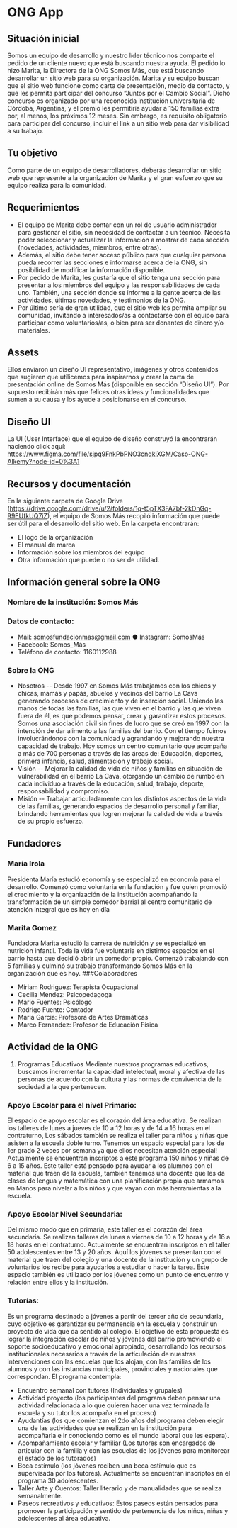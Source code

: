 # ONG App

## Situación inicial
Somos un equipo de desarrollo y nuestro líder técnico nos comparte el pedido de un cliente nuevo que está buscando nuestra ayuda. El pedido lo hizo Marita, la Directora de la ONG Somos Más, que está buscando desarrollar un sitio web para su organización.
Marita y su equipo buscan que el sitio web funcione como carta de presentación, medio de contacto, y que les permita participar del concurso “Juntos por el Cambio Social”. Dicho concurso es organizado por una reconocida institución universitaria de Córdoba, Argentina, y el premio les permitiría ayudar a 150 familias extra por, al menos, los próximos 12 meses. Sin embargo, es requisito obligatorio para participar del concurso, incluir el link a un sitio web para dar visibilidad a su trabajo.

## Tu objetivo
Como parte de un equipo de desarrolladores, deberás desarrollar un sitio web que represente a la organización de Marita y el gran esfuerzo que su equipo realiza para la comunidad.

## Requerimientos
- El equipo de Marita debe contar con un rol de usuario administrador para gestionar el sitio, sin necesidad de contactar a un técnico. Necesita poder seleccionar y actualizar la información a mostrar de cada sección (novedades, actividades, miembros, entre otras).
- Además, el sitio debe tener acceso público para que cualquier persona pueda recorrer las secciones e informarse acerca de la ONG, sin posibilidad de modificar la información disponible.
- Por pedido de Marita, les gustaría que el sitio tenga una sección para presentar a los miembros del equipo y las responsabilidades de cada uno. También, una sección donde se informe a la gente acerca de las actividades, últimas novedades, y testimonios de la ONG.
- Por último sería de gran utilidad, que el sitio web les permita ampliar su comunidad, invitando a interesados/as a contactarse con el equipo para participar como voluntarios/as, o bien para ser donantes de dinero y/o materiales.

## Assets
Ellos enviaron un diseño UI representativo, imágenes y otros contenidos que sugieren que utilicemos para inspirarnos y crear la carta de presentación online de Somos Más (disponible en sección “Diseño UI”). Por supuesto recibirán más que felices otras ideas y funcionalidades que sumen a su causa y los ayude a posicionarse en el concurso.

## Diseño UI
La UI (User Interface) que el equipo de diseño construyó la encontrarán haciendo
click aquí: https://www.figma.com/file/sjpq9FnkPbPNO3cnqkiXGM/Caso-ONG-Alkemy?node-id=0%3A1

## Recursos y documentación
En la siguiente carpeta de Google Drive (https://drive.google.com/drive/u/2/folders/1q-t5pTX3FA7bf-2kDnGq-99EUfkUQ7iZ), el equipo de Somos Más recopiló información que puede ser útil para el desarrollo del sitio web. En la carpeta encontrarán:
- El logo de la organización
- El manual de marca
- Información sobre los miembros del equipo
- Otra información que puede o no ser de utilidad.

## Información general sobre la ONG
### Nombre de la institución: Somos Más 
### Datos de contacto:
- Mail: somosfundacionmas@gmail.com ● Instagram: SomosMás
- Facebook: Somos_Más
- Teléfono de contacto: 1160112988
### Sobre la ONG
- Nosotros
-- Desde 1997 en Somos Más trabajamos con los chicos y chicas, mamás y papás, abuelos y vecinos del barrio La Cava generando procesos de crecimiento y de inserción social. Uniendo las manos de todas las familias, las que viven en el barrio y las que viven fuera de él, es que podemos pensar, crear y garantizar estos procesos. Somos una asociación civil sin fines de lucro que se creó en 1997 con la intención de dar alimento a las familias del barrio. Con el tiempo fuimos involucrándonos con la comunidad y agrandando y mejorando nuestra capacidad de trabajo. Hoy somos un centro comunitario que acompaña a más de 700 personas a través de las áreas de: Educación, deportes, primera infancia, salud, alimentación y trabajo social.
- Visión
-- Mejorar la calidad de vida de niños y familias en situación de vulnerabilidad en el barrio La Cava, otorgando un cambio de rumbo en cada individuo a través de la educación, salud, trabajo, deporte, responsabilidad y compromiso.
- Misión
-- Trabajar articuladamente con los distintos aspectos de la vida de las familias, generando espacios de desarrollo personal y familiar, brindando herramientas que logren mejorar la calidad de vida a través de su propio esfuerzo.

## Fundadores
### María Irola
Presidenta María estudió economía y se especializó en economía para el desarrollo. Comenzó como voluntaria en la fundación y fue quien promovió el crecimiento y la organización de la institución acompañando la transformación de un simple comedor barrial al centro comunitario de atención integral que es hoy en día
### Marita Gomez
Fundadora Marita estudió la carrera de nutrición y se especializó en nutrición infantil. Toda la vida fue voluntaria en distintos espacios en el barrio hasta que decidió abrir un comedor propio. Comenzó trabajando con 5 familias y culminó su trabajo transformando Somos Más en la organización que es hoy.
###Colaboradores
- Miriam Rodriguez: Terapista Ocupacional
- Cecilia Mendez: Psicopedagoga
- Mario Fuentes: Psicólogo
- Rodrigo Fuente: Contador
- Maria Garcia: Profesora de Artes Dramáticas
- Marco Fernandez: Profesor de Educación Física

## Actividad de la ONG
1) Programas Educativos Mediante nuestros programas educativos, buscamos incrementar la capacidad intelectual, moral y afectiva de las personas de acuerdo con la cultura y las normas de convivencia de la sociedad a la que pertenecen.
### Apoyo Escolar para el nivel Primario:
El espacio de apoyo escolar es el corazón del área educativa. Se realizan los talleres de lunes a jueves de 10 a 12 horas y de 14 a 16 horas en el contraturno, Los sábados también se realiza el taller para niños y niñas que asisten a la escuela doble turno. Tenemos un espacio especial para los de 1er grado 2 veces por semana ya que ellos necesitan atención especial! Actualmente se encuentran inscriptos a este programa 150 niños y niñas de 6 a 15 años. Este taller está pensado para ayudar a los alumnos con el material que traen de la escuela, también tenemos una docente que les da clases de lengua y matemática con una planificación propia que armamos en Manos para nivelar a los niños y que vayan con más herramientas a la escuela.
### Apoyo Escolar Nivel Secundaria:
Del mismo modo que en primaria, este taller es el corazón del área secundaria. Se realizan talleres de lunes a viernes de 10 a 12 horas y de 16 a 18 horas en el contraturno. Actualmente se encuentran inscriptos en el taller 50 adolescentes entre 13 y 20 años. Aquí los jóvenes se presentan con el material que traen del colegio y una docente de la institución y un grupo de voluntarios los recibe para ayudarlos a estudiar o hacer la tarea. Este espacio también es utilizado por los jóvenes como un punto de encuentro y relación entre ellos y la institución.
### Tutorías:
Es un programa destinado a jóvenes a partir del tercer año de secundaria, cuyo objetivo es garantizar su permanencia en la escuela y construir un proyecto de vida que da sentido al colegio. El objetivo de esta propuesta es lograr la integración escolar de niños y jóvenes del barrio promoviendo el soporte socioeducativo y emocional apropiado, desarrollando los recursos institucionales necesarios a través de la articulación de nuestras intervenciones con las escuelas que los alojan, con las familias de los alumnos y con las instancias municipales, provinciales y nacionales que correspondan. El programa contempla:
- Encuentro semanal con tutores (Individuales y grupales)
- Actividad proyecto (los participantes del programa deben pensar una actividad relacionada a lo que quieren hacer una vez terminada la
escuela y su tutor los acompaña en el proceso)
- Ayudantías (los que comienzan el 2do años del programa deben
elegir una de las actividades que se realizan en la institución para acompañarla e ir conociendo como es el mundo laboral que les
espera).
- Acompañamiento escolar y familiar (Los tutores son encargados de
articular con la familia y con las escuelas de los jóvenes para
monitorear el estado de los tutorados)
- Beca estímulo (los jóvenes reciben una beca estímulo que es
supervisada por los tutores). Actualmente se encuentran inscriptos en
el programa 30 adolescentes.
- Taller Arte y Cuentos: Taller literario y de manualidades que se realiza
semanalmente.
- Paseos recreativos y educativos: Estos paseos están pensados para
promover la participación y sentido de pertenencia de los niños, niñas y adolescentes al área educativa.
